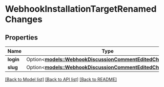 # WebhookInstallationTargetRenamedChanges

## Properties

Name | Type | Description | Notes
------------ | ------------- | ------------- | -------------
**login** | Option<[**models::WebhookDiscussionCommentEditedChangesBody**](webhook_discussion_comment_edited_changes_body.md)> |  | [optional]
**slug** | Option<[**models::WebhookDiscussionCommentEditedChangesBody**](webhook_discussion_comment_edited_changes_body.md)> |  | [optional]

[[Back to Model list]](../README.md#documentation-for-models) [[Back to API list]](../README.md#documentation-for-api-endpoints) [[Back to README]](../README.md)


